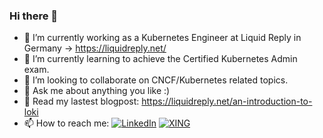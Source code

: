 ### Hi there 👋


- 🔭 I’m currently working as a Kubernetes Engineer at Liquid Reply in Germany -> <a href="https://liquidreply.net/">https://liquidreply.net/</a>
- 🌱 I’m currently learning to achieve the Certified Kubernetes Admin exam.
- 👯 I’m looking to collaborate on CNCF/Kubernetes related topics.
- 💬 Ask me about anything you like :) 
- 💬 Read my lastest blogpost: https://liquidreply.net/an-introduction-to-loki
- 📫 How to reach me: <a href="https://www.linkedin.com/in/florian-stoeber"><img src="https://img.shields.io/badge/LinkedIn--_.svg?style=social&logo=linkedin" alt="LinkedIn"></a> <a href="https://www.xing.com/profile/Florian_Stoeber4"><img src="https://www.xing.com/img/buttons/1_de_btn.gif" alt="XING"></a>
